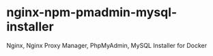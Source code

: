 # nginx-npm-pmadmin-mysql-installer
Nginx, Nginx Proxy Manager, PhpMyAdmin, MySQL Installer for Docker
